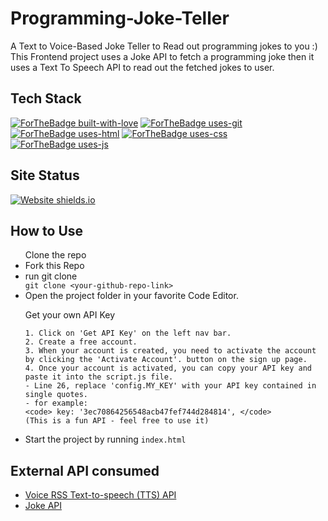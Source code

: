 # Programming-Joke-Teller
A Text to Voice-Based Joke Teller to Read out programming jokes to you :)<br />
This Frontend project uses a Joke API to fetch a programming joke then it uses a Text To Speech API to read out the fetched jokes to user.

## Tech Stack
[![ForTheBadge built-with-love](http://ForTheBadge.com/images/badges/built-with-love.svg)](https://github.com/sahiljamwal)
[![ForTheBadge uses-git](http://ForTheBadge.com/images/badges/uses-git.svg)](https://GitHub.com/)
[![ForTheBadge uses-html](http://ForTheBadge.com/images/badges/uses-html.svg)](http://ForTheBadge.com)
[![ForTheBadge uses-css](http://ForTheBadge.com/images/badges/uses-css.svg)](http://ForTheBadge.com)
[![ForTheBadge uses-js](http://ForTheBadge.com/images/badges/uses-js.svg)](http://ForTheBadge.com)

## Site Status
[![Website shields.io](https://img.shields.io/website-up-down-green-red/http/shields.io.svg)](http://shields.io/)


## How to Use
<ul>
Clone the repo
<li>Fork this Repo </li>
<li>run git clone <YOUR-REPO-LINK></li>
<code>git clone &ltyour-github-repo-link&gt</code>
<li>Open the project folder in your favorite Code Editor.</li>

Get your own API Key

    1. Click on 'Get API Key' on the left nav bar.
    2. Create a free account.
    3. When your account is created, you need to activate the account by clicking the 'Activate Account'. button on the sign up page.
    4. Once your account is activated, you can copy your API key and paste it into the script.js file.
    - Line 26, replace 'config.MY_KEY' with your API key contained in single quotes.
    - for example:
    <code> key: '3ec70864256548acb47fef744d284814', </code>
    (This is a fun API - feel free to use it)

<li>Start the project by running <code>index.html</code></li>
</ul>

## External API consumed
<ul>
<li><a href="http://www.voicerss.org/api/" target="_blank">Voice RSS Text-to-speech (TTS) API</li>
<li><a href="https://sv443.net/jokeapi/v2/" target="_blank">Joke API</li>
</ul>

